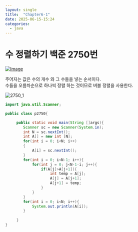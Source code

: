 ```yaml
---
layout: single
title:  "Chapter6-1"
date: 2025-06-15-15:24
categories:
  - java
---
```


# 수 정렬하기 백준 2750번

[![Image](https://github.com/user-attachments/assets/91065449-9a16-43a2-b745-a36e648e6671)](https://www.acmicpc.net/problem/2750)

주어지는 값은 수의 개수 와 그 수들을 넣는 순서이다.  
수들을 오름차순으로 하나씩 정렬 하는 것이므로 버블 정렬을 사용한다.  

![2750_1](https://github.com/user-attachments/assets/ea7c62a1-b465-4ef1-8f09-2b16c3030bc9)


```java
import java.util.Scanner;

public class p2750{

     public static void main(String []args){
        Scanner sc = new Scanner(System.in);
        int N = sc.nextInt();
        int A[] = new int [N];
        for(int i = 0; i<N; i++)
        {
            A[i] = sc.nextInt();
        }
        for(int i = 0; i<N-1; i++){
            for(int j = 0; j<N-1-i; j++){
                if(A[j]>A[j+1]){
                    int temp = A[j];
                    A[j] = A[j+1];
                    A[j+1] = temp;
                }
            }
        }
        for(int i = 0; i<N; i++){
            System.out.println(A[i]);
        }
        
     }
}
```
